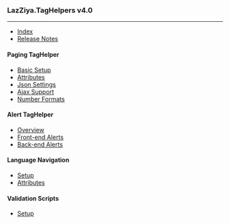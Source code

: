 ### LazZiya.TagHelpers v4.0
---

- [Index][1]
- [Release Notes](https://github.com/LazZiya/TagHelpers/releases)

#### Paging TagHelper
- [Basic Setup][2]
- [Attributes][3]
- [Json Settings][4]
- [Ajax Support][5]
- [Number Formats][6]

#### Alert TagHelper
- [Overview][7]
- [Front-end Alerts][8]
- [Back-end Alerts][9]

#### Language Navigation
- [Setup][10]
- [Attributes][11]

#### Validation Scripts
- [Setup][12]

[1]:index.md
[2]:Paging-TagHelper-Basic-Setup.md
[3]:Paging-TagHelper-Attributes.md
[4]:Paging-TagHelper-Json-Settings.md
[5]:Paging-TagHelper-Ajax-Support.md
[6]:Paging-TagHelper-Number-Formats.md
[7]:Alert-TagHelper-Overview.md
[8]:Alerts-TagHelper-Front-end-Alerts.md
[9]:Alerts-TagHelper-Back-end-Alerts.md
[10]:LanguageNav-TagHelper-Setup.md
[11]:LanguageNav-TagHelper-Attributes.md
[12]:LocalizationValidationScripts-TagHelper-Setup.md
[13]:Paging-TagHelper-Styling.md